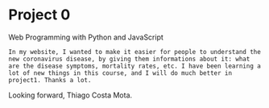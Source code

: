 # Project 0

Web Programming with Python and JavaScript

	In my website, I wanted to make it easier for people to understand the new coronavirus disease, by giving them informations about it: what are the disease symptoms, mortality rates, etc. I have been learning a lot of new things in this course, and I will do much better in project1. Thanks a lot.

Looking forward,
Thiago Costa Mota.
